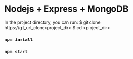 # Nodejs + Express + MongoDB

In the project directory, you can run:
$ git clone https://git_url_clone<project_dir>
$ cd <project_dir>

### `npm install`

### `npm start`
